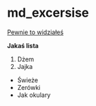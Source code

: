 # md_excersise


[Pewnie to widziałeś](https://www.youtube.com/watch?v=dQw4w9WgXcQ)

**Jakaś lista**
1. Dżem
2. Jajka
 * Świeże
 * Zerówki
 * Jak okulary 
